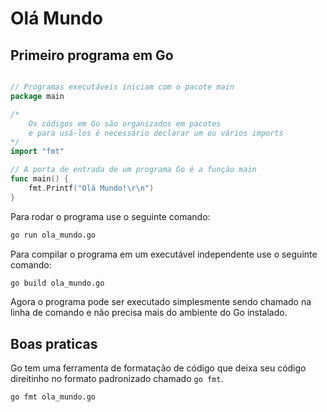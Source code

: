 # Olá Mundo

## Primeiro programa em Go
```go

// Programas executáveis iniciam com o pacote main
package main

/*
    Os códigos em Go são organizados em pacotes
    e para usá-los é necessário declarar um ou vários imports
*/
import "fmt"

// A porta de entrada de um programa Go é a função main
func main() {
	fmt.Printf("Olá Mundo!\r\n")
}

```

Para rodar o programa use o seguinte comando:

```bash
go run ola_mundo.go
```

Para compilar o programa em um executável independente use o seguinte comando:
```bash
go build ola_mundo.go
```

Agora o programa pode ser executado simplesmente sendo chamado na linha de comando e não precisa mais do ambiente do Go instalado.

## Boas praticas
Go tem uma ferramenta de formatação de código que deixa seu código direitinho no formato padronizado chamado `go fmt`.

```bash
go fmt ola_mundo.go
```